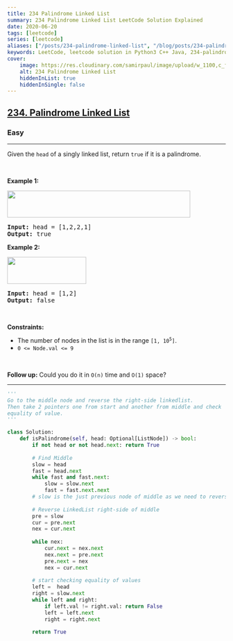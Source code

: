 ```yaml
---
title: 234 Palindrome Linked List
summary: 234 Palindrome Linked List LeetCode Solution Explained
date: 2020-06-20
tags: [leetcode]
series: [leetcode]
aliases: ["/posts/234-palindrome-linked-list", "/blog/posts/234-palindrome-linked-list", "/234-palindrome-linked-list"]
keywords: LeetCode, leetcode solution in Python3 C++ Java, 234-palindrome-linked-list solution
cover:
    image: https://res.cloudinary.com/samirpaul/image/upload/w_1100,c_fit,co_rgb:FFFFFF,l_text:Arial_70_bold:234 Palindrome Linked List/problem-solving.webp
    alt: 234 Palindrome Linked List
    hiddenInList: true
    hiddenInSingle: false
---
```



<h2><a href="https://leetcode.com/problems/palindrome-linked-list/">234. Palindrome Linked List</a></h2><h3>Easy</h3><hr><div><p>Given the <code>head</code> of a singly linked list, return <code>true</code> if it is a palindrome.</p>

<p>&nbsp;</p>
<p><strong>Example 1:</strong></p>
<img alt="" src="https://assets.leetcode.com/uploads/2021/03/03/pal1linked-list.jpg" style="width: 422px; height: 62px;">
<pre><strong>Input:</strong> head = [1,2,2,1]
<strong>Output:</strong> true
</pre>

<p><strong>Example 2:</strong></p>
<img alt="" src="https://assets.leetcode.com/uploads/2021/03/03/pal2linked-list.jpg" style="width: 182px; height: 62px;">
<pre><strong>Input:</strong> head = [1,2]
<strong>Output:</strong> false
</pre>

<p>&nbsp;</p>
<p><strong>Constraints:</strong></p>

<ul>
	<li>The number of nodes in the list is in the range <code>[1, 10<sup>5</sup>]</code>.</li>
	<li><code>0 &lt;= Node.val &lt;= 9</code></li>
</ul>

<p>&nbsp;</p>
<strong>Follow up:</strong> Could you do it in <code>O(n)</code> time and <code>O(1)</code> space?</div>

---




```python
'''
Go to the middle node and reverse the right-side linkedlist.
Then take 2 pointers one from start and another from middle and check
equality of value.
'''

class Solution:
    def isPalindrome(self, head: Optional[ListNode]) -> bool:
        if not head or not head.next: return True
        
        # Find Middle       
        slow = head
        fast = head.next
        while fast and fast.next:
            slow = slow.next
            fast = fast.next.next
        # slow is the just previous node of middle as we need to reverse the Linkedlist also
        
        # Reverse LinkedList right-side of middle
        pre = slow
        cur = pre.next
        nex = cur.next
        
        while nex:
            cur.next = nex.next
            nex.next = pre.next
            pre.next = nex
            nex = cur.next
        
        # start checking equality of values
        left =  head
        right = slow.next
        while left and right:
            if left.val != right.val: return False
            left = left.next
            right = right.next
        
        return True
```
